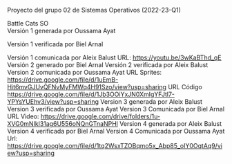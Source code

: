 Proyecto del grupo 02 de Sistemas Operativos (2022-23-Q1)  

Battle Cats SO  
Versión 1 generada por Oussama Ayat  

Versión 1 verificada por Biel Arnal  

Versión 1 comunicada por Aleix Balust
URL: https://youtu.be/3wKaBThd_qE
Versión 2 generado por Biel Arnal
Versión 2 verificada por Aleix Balust 
Version 2 comunicada por Oussama Ayat 
URL Sprites: https://drive.google.com/file/d/1uEmB-Hit6mvGJUvQFNvMyFMWq4H91Szo/view?usp=sharing 
URL Código https://drive.google.com/file/d/1Jb3OOiYxJN0XmIgYFJtl7-YPYsYUEhv3/view?usp=sharing
Version 3 generada por Aleix Balust
Version 3 verificada por Oussama Ayat
Version 3 Comunicada por Biel Arnal
URL Video: https://drive.google.com/drive/folders/1u-XVG0mNIkl31ag6U556oNQnGTnaNPHl
Version 4 generada por Aleix Balust
Version 4 verificada por Biel Arnal
Version 4 Comunicada por Oussama Ayat
Url: https://drive.google.com/file/d/1tq2WsxTZOBqmo5x_Abp85_oIY0OqtAq9/view?usp=sharing
